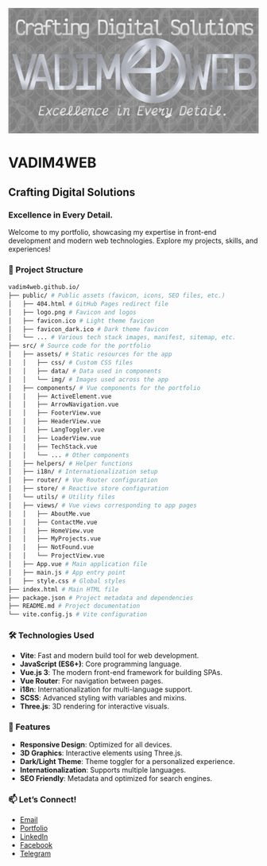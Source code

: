 [![Portfolio](https://github.com/vadim4web/vadim4web/blob/main/gh.png)](https://vadim4web.github.io)

# VADIM4WEB
## Crafting Digital Solutions
### Excellence in Every Detail.

Welcome to my portfolio, showcasing my expertise in front-end development and modern web technologies. Explore my projects, skills, and experiences!

### 📂 Project Structure

```bash
vadim4web.github.io/
├── public/ # Public assets (favicon, icons, SEO files, etc.)
│   ├── 404.html # GitHub Pages redirect file
│   ├── logo.png # Favicon and logos
│   ├── favicon.ico # Light theme favicon
│   ├── favicon_dark.ico # Dark theme favicon
│   └── ... # Various tech stack images, manifest, sitemap, etc.
├── src/ # Source code for the portfolio
│   ├── assets/ # Static resources for the app
│   │   ├── css/ # Custom CSS files
│   │   ├── data/ # Data used in components
│   │   └── img/ # Images used across the app
│   ├── components/ # Vue components for the portfolio
│   │   ├── ActiveElement.vue
│   │   ├── ArrowNavigation.vue
│   │   ├── FooterView.vue
│   │   ├── HeaderView.vue
│   │   ├── LangToggler.vue
│   │   ├── LoaderView.vue
│   │   ├── TechStack.vue
│   │   └── ... # Other components
│   ├── helpers/ # Helper functions
│   ├── i18n/ # Internationalization setup
│   ├── router/ # Vue Router configuration
│   ├── store/ # Reactive store configuration
│   └── utils/ # Utility files
│   ├── views/ # Vue views corresponding to app pages
│   │   ├── AboutMe.vue
│   │   ├── ContactMe.vue
│   │   ├── HomeView.vue
│   │   ├── MyProjects.vue
│   │   ├── NotFound.vue
│   │   └── ProjectView.vue
│   ├── App.vue # Main application file
│   ├── main.js # App entry point
│   ├── style.css # Global styles
├── index.html # Main HTML file
├── package.json # Project metadata and dependencies
├── README.md # Project documentation
└── vite.config.js # Vite configuration
```

### 🛠️ Technologies Used

- **Vite**: Fast and modern build tool for web development.
- **JavaScript (ES6+)**: Core programming language.
- **Vue.js 3**: The modern front-end framework for building SPAs.
- **Vue Router**: For navigation between pages.
- **i18n**: Internationalization for multi-language support.
- **SCSS**: Advanced styling with variables and mixins.
- **Three.js**: 3D rendering for interactive visuals.

### 🌟 Features

- **Responsive Design**: Optimized for all devices.
- **3D Graphics**: Interactive elements using Three.js.
- **Dark/Light Theme**: Theme toggler for a personalized experience.
- **Internationalization**: Supports multiple languages.
- **SEO Friendly**: Metadata and optimized for search engines.


### 📫 Let’s Connect!

- [Email](mailto:vadim4web@gmail.com)
- [Portfolio](https://vadim4web.github.io)
- [LinkedIn](https://www.linkedin.com/in/vadim4web/)
- [Facebook](https://www.facebook.com/vadim4web)
- [Telegram](https://t.me/vadim4web)
